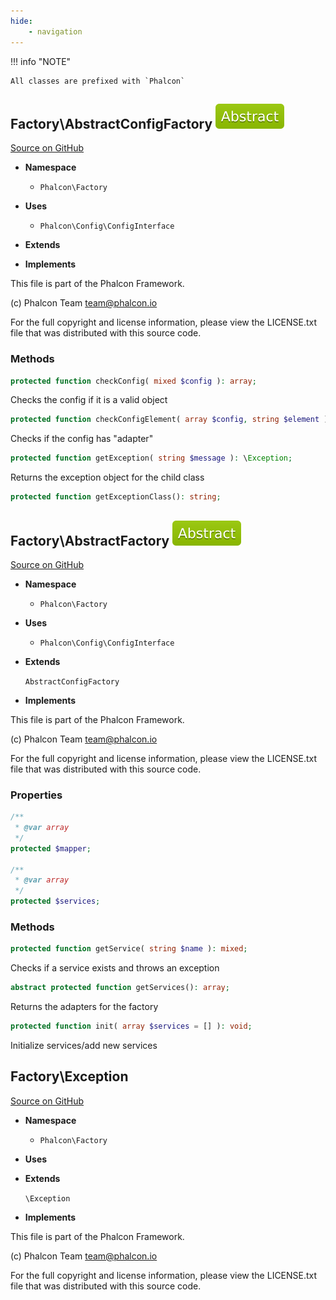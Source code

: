 ```yaml
---
hide:
    - navigation
---
```


!!! info "NOTE"

    All classes are prefixed with `Phalcon`



## Factory\AbstractConfigFactory ![Abstract](../assets/images/abstract-green.svg) 

[Source on GitHub](https://github.com/phalcon/cphalcon/blob/5.0.x/phalcon/Factory/AbstractConfigFactory.zep)


-   __Namespace__

    - `Phalcon\Factory`

-   __Uses__
    
    - `Phalcon\Config\ConfigInterface`

-   __Extends__
    

-   __Implements__
    

This file is part of the Phalcon Framework.

(c) Phalcon Team <team@phalcon.io>

For the full copyright and license information, please view the LICENSE.txt
file that was distributed with this source code.


### Methods

```php
protected function checkConfig( mixed $config ): array;
```
Checks the config if it is a valid object


```php
protected function checkConfigElement( array $config, string $element ): array;
```
Checks if the config has "adapter"


```php
protected function getException( string $message ): \Exception;
```
Returns the exception object for the child class


```php
protected function getExceptionClass(): string;
```





## Factory\AbstractFactory ![Abstract](../assets/images/abstract-green.svg) 

[Source on GitHub](https://github.com/phalcon/cphalcon/blob/5.0.x/phalcon/Factory/AbstractFactory.zep)


-   __Namespace__

    - `Phalcon\Factory`

-   __Uses__
    
    - `Phalcon\Config\ConfigInterface`

-   __Extends__
    
    `AbstractConfigFactory`

-   __Implements__
    

This file is part of the Phalcon Framework.

(c) Phalcon Team <team@phalcon.io>

For the full copyright and license information, please view the LICENSE.txt
file that was distributed with this source code.


### Properties
```php
/**
 * @var array
 */
protected $mapper;

/**
 * @var array
 */
protected $services;

```

### Methods

```php
protected function getService( string $name ): mixed;
```
Checks if a service exists and throws an exception


```php
abstract protected function getServices(): array;
```
Returns the adapters for the factory


```php
protected function init( array $services = [] ): void;
```
Initialize services/add new services




## Factory\Exception 

[Source on GitHub](https://github.com/phalcon/cphalcon/blob/5.0.x/phalcon/Factory/Exception.zep)


-   __Namespace__

    - `Phalcon\Factory`

-   __Uses__
    

-   __Extends__
    
    `\Exception`

-   __Implements__
    

This file is part of the Phalcon Framework.

(c) Phalcon Team <team@phalcon.io>

For the full copyright and license information, please view the LICENSE.txt
file that was distributed with this source code.

